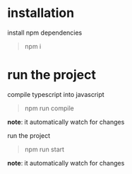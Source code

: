 # installation

install npm dependencies
> npm i

# run the project

compile typescript into javascript
> npm run compile

**note**: it automatically watch for changes

run the project
> npm run start

**note**: it automatically watch for changes
